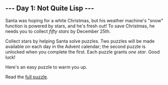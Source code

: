 ## --- Day 1: Not Quite Lisp ---
Santa was hoping for a white Christmas, but his weather machine's "snow" function is powered by stars, and he's fresh out!  To save Christmas, he needs you to collect <em>fifty stars</em> by December 25th.

Collect stars by helping Santa solve puzzles.  Two puzzles will be made available on each day in the Advent calendar; the second puzzle is unlocked when you complete the first.  Each puzzle grants <em>one star</em>. Good luck!

Here's an easy puzzle to warm you up.

Read the [full puzzle](https://adventofcode.com/2015/day/1).
